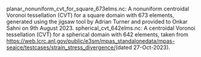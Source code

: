 planar_nonuniform_cvt_for_square_673elms.nc: A nonuniform centroidal Voronoi tessellation (CVT) for a square domain with 673 elements, generated using the jigsaw tool by Adrian Turner and provided to Onkar Sahni on 9th August 2023.
spherical_cvt_642elms.nc: A centroidal Voronoi tessellation (CVT) for a spherical domain with 642 elements, taken from <https://web.lcrc.anl.gov/public/e3sm/mpas_standalonedata/mpas-seaice/testcases/strain_stress_divergence/>(dated 27-Oct-2023).
